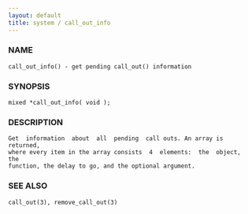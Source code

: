 ```yaml
---
layout: default
title: system / call_out_info
---
```






### NAME
    call_out_info() - get pending call_out() information


### SYNOPSIS
    mixed *call_out_info( void );


### DESCRIPTION
    Get  information  about  all  pending  call outs. An array is returned,
    where every item in the array consists  4  elements:  the  object,  the
    function, the delay to go, and the optional argument.


### SEE ALSO
    call_out(3), remove_call_out(3)



